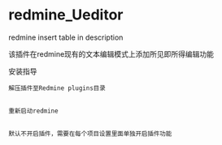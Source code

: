 # redmine_Ueditor
redmine insert table in description


该插件在redmine现有的文本编辑模式上添加所见即所得编辑功能




安装指导


	解压插件至Redmine plugins目录
	
	
    重新启动redmine
	
	
    默认不开启插件，需要在每个项目设置里面单独开启插件功能
	
